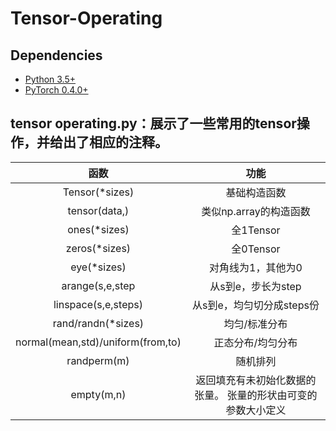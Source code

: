# Tensor-Operating

## Dependencies
* [Python 3.5+](https://www.continuum.io/downloads)
* [PyTorch 0.4.0+](http://pytorch.org/)

## tensor operating.py：展示了一些常用的tensor操作，并给出了相应的注释。

|函数|功能|
|:---:|:---:|
|Tensor(\*sizes)|基础构造函数|
|tensor(data,)|类似np.array的构造函数|
|ones(\*sizes)|全1Tensor|
|zeros(\*sizes)|全0Tensor|
|eye(\*sizes)|对角线为1，其他为0|
|arange(s,e,step|从s到e，步长为step|
|linspace(s,e,steps)|从s到e，均匀切分成steps份|
|rand/randn(\*sizes)|均匀/标准分布|
|normal(mean,std)/uniform(from,to)|正态分布/均匀分布|
|randperm(m)|随机排列|
|empty(m,n)|返回填充有未初始化数据的张量。 张量的形状由可变的参数大小定义|
